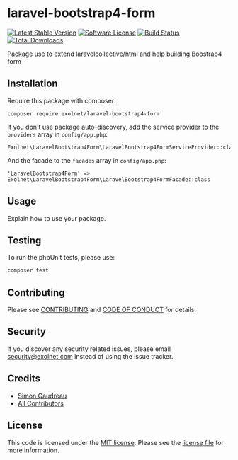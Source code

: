 # laravel-bootstrap4-form

[![Latest Stable Version](https://poser.pugx.org/eXolnet/laravel-bootstrap4-form/v/stable?format=flat-square)](https://packagist.org/packages/eXolnet/laravel-bootstrap4-form)
[![Software License](https://img.shields.io/badge/license-MIT-brightgreen.svg?style=flat-square)](LICENSE)
[![Build Status](https://img.shields.io/travis/eXolnet/laravel-bootstrap4-form/master.svg?style=flat-square)](https://travis-ci.org/eXolnet/laravel-bootstrap4-form)
[![Total Downloads](https://img.shields.io/packagist/dt/eXolnet/laravel-bootstrap4-form.svg?style=flat-square)](https://packagist.org/packages/eXolnet/laravel-bootstrap4-form)

Package use to extend laravelcollective/html and help building Boostrap4 form

## Installation

Require this package with composer:

```
composer require exolnet/laravel-bootstrap4-form
```

If you don't use package auto-discovery, add the service provider to the ``providers`` array in `config/app.php`:

```
Exolnet\LaravelBootstrap4Form\LaravelBootstrap4FormServiceProvider::class
```

And the facade to the ``facades`` array in `config/app.php`: 

```
'LaravelBootstrap4Form' => Exolnet\LaravelBootstrap4Form\LaravelBootstrap4FormFacade::class
```

## Usage

Explain how to use your package.

## Testing

To run the phpUnit tests, please use:

``` bash
composer test
```

## Contributing

Please see [CONTRIBUTING](CONTRIBUTING.md) and [CODE OF CONDUCT](CODE_OF_CONDUCT.md) for details.

## Security

If you discover any security related issues, please email security@exolnet.com instead of using the issue tracker.

## Credits

- [Simon Gaudreau](https://github.com/Gandhi11)
- [All Contributors](../../contributors)

## License

This code is licensed under the [MIT license](http://choosealicense.com/licenses/mit/). 
Please see the [license file](LICENSE) for more information.
